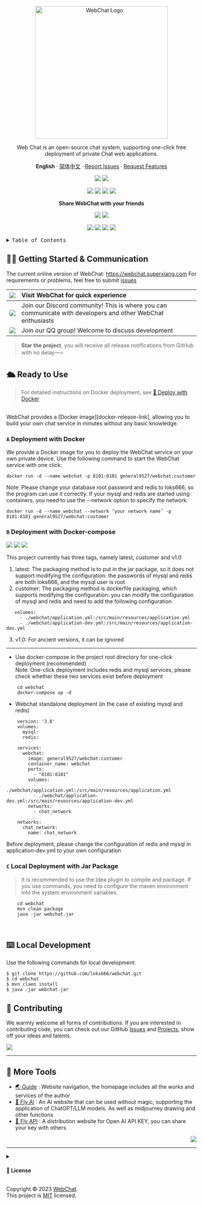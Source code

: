 <div id="readme-top" ></div>
<div align="center">

<img height="350" src="./images/logo.png" alt="WebChat Logo">

Web Chat is an open-source chat system, supporting one-click free deployment of private Chat web applications.

**English** · [简体中文](./README.md)  · [Report Issues][github-issues-link] · [Request Features][github-issues-link]

<!-- SHIELD GROUP -->

[![][github-release-shield]][github-release-link]
[![][docker-release-shield]][docker-release-link]

[![][github-forks-shield]][github-forks-link]
[![][github-stars-shield]][github-stars-link]
[![][github-issues-shield]][github-issues-link]
[![][github-license-shield]][github-license-link]

**Share WebChat with your friends**

[![][share-telegram-shield]][share-telegram-link]
[![][share-weibo-shield]][share-weibo-link]

![](./images/webchat.png)
![](./images/login.png)
![](./images/console.png)
![](./images/audit.png)

</div>
<details>
<summary><kbd>Table of Contents</kbd></summary>

#### TOC

- [👋🏻 Getting Started & Communication](#-getting-started--communication)
- [🛳 Ready to Use](#-ready-to-use)
    - [`A` Deployment with Docker](#a-deployment-with-docker)
    - [`B` Deployment with Docker-compose](#b-deployment-with-docker-compose)
    - [`C` Local Deployment with Jar Package](#c-local-deployment-with-jar-package)
- [⌨️ Local Development](#️-local-development)
- [🤝 Contributing](#-contributing)
- [🔗 More Tools](#-more-tools)

####

<br/>

</details>

## 👋🏻 Getting Started & Communication

The current online version of WebChat: https://webchat.superxiang.com 
For requirements or problems, feel free to submit [issues][issues-link]

| [![][chat-shield-badge]][chat-link]       | Visit WebChat for quick experience                                  |
|:------------------------------------------|:------------------------------------------------|
| [![][discord-shield-badge]][discord-link] | Join our Discord community! This is where you can communicate with developers and other WebChat enthusiasts |
| [![][qq-shield-badge]][qq-link]           | Join our QQ group! Welcome to discuss development                               |

> **Star the project**, you will receive all release notifications from GitHub with no delay～⭐️

## 🛳 Ready to Use
> For detailed instructions on Docker deployment, see [📘 Deploy with Docker](https://github.com/loks666/webchat/wiki/Docker-Deployment.zh-CN)  
<br/>
WebChat provides a [Docker image][docker-release-link], allowing you to build your own chat service in minutes without any basic knowledge.

<br/>

### `A` Deployment with Docker

We provide a Docker image for you to deploy the WebChat service on your own private device. Use the following command to start the WebChat service with one click:
```fish
docker run -d --name webchat -p 8101:8101 general9527/webchat:customer
```
Note: Please change your database root password and redis to loks666, so the program can use it correctly. If your mysql and redis are started using containers, you need to use the --network option to specify the network.

```fish
docker run -d --name webchat --network ‘your network name’ -p 8101:8101 general9527/webchat:customer
```
### `B` Deployment with Docker-compose

[![][docker-release-shield]][docker-release-link]
[![][docker-size-shield]][docker-size-link]
[![][docker-pulls-shield]][docker-pulls-link]  

This project currently has three tags, namely latest, customer and v1.0  
1. latest: The packaging method is to put in the jar package, so it does not support modifying the configuration: the passwords of mysql and redis are both loks666, and the mysql user is root  
2. customer: The packaging method is dockerfile packaging, which supports modifying the configuration: you can modify the configuration of mysql and redis and need to add the following configuration

```fish
   volumes:
     - ./webchat/application.yml:/src/main/resources/application.yml
     - ./webchat/application-dev.yml:/src/main/resources/application-dev.yml
```
3. v1.0: For ancient versions, it can be ignored  
---
- Use docker-compose in the project root directory for one-click deployment (recommended)  
Note: One-click deployment includes redis and mysql services, please check whether these two services exist before deployment

```fish
    cd webchat
    docker-compose up -d
```
- Webchat standalone deployment (in the case of existing mysql and redis)

```fish
    version: '3.8'
    volumes:
      mysql:
      redis:
    
    services:
      webchat:
        image: general9527/webchat:customer
        container_name: webchat
        ports:
          - "8101:8101"
        volumes:
          - ./webchat/application.yml:/src/main/resources/application.yml
          - ./webchat/application-dev.yml:/src/main/resources/application-dev.yml
        networks:
          - chat_network
    
    networks:
      chat_network:
        name: chat_network
```
Before deployment, please change the configuration of redis and mysql in application-dev.yml to your own configuration

### `C` Local Deployment with Jar Package
> It is recommended to use the Idea plugin to compile and package. If you use commands, you need to configure the maven environment into the system environment variables.
```fish
    cd webchat
    mvn clean package
    java -jar webchat.jar
```
<br/>


## ⌨️ Local Development

Use the following commands for local development:

```fish
$ git clone https://github.com/loks666/webchat.git
$ cd webchat
$ mvn claen install
$ java -jar webchat.jar
```

<div style="text-align:right">


</div>

## 🤝 Contributing

We warmly welcome all forms of contributions. If you are interested in contributing code, you can check out our GitHub [Issues][github-issues-link]
and [Projects][github-project-link], show off your ideas and talents.

[![][pr-welcome-shield]][pr-welcome-link]

----

## 🔗 More Tools

- [🌏 Guide][guide] : Website navigation, the homepage includes all the works and services of the author
- [🤯 Fly AI][Fly AI] : An AI website that can be used without magic, supporting the application of ChatGPT/LLM models. As well as midjourney drawing and other functions
- [💌 Fly API][flyapi] : A distribution website for Open AI API KEY, you can share your key with others

<div style="text-align:right">

[![][back-to-top]](#readme-top)

</div>

---

<details><summary><h4>📝 License</h4></summary>

[![][fossa-license-shield]][fossa-license-link]

</details>

Copyright © 2023 [WebChat][profile-link]. <br />
This project is [MIT](./LICENSE) licensed.

[github-release-shield]: https://img.shields.io/github/v/release/loks666/webchat?color=369eff&labelColor=black&logo=github&style=flat-square

[docker-release-link]: https://hub.docker.com/repository/docker/general9527/webchat/general

[docker-release-shield]: https://img.shields.io/docker/v/general9527/webchat?color=369eff&labelColor=black&logo=docker&style=flat-square

[github-forks-link]: https://github.com/loks666/webchat/network/members

[github-forks-shield]: https://img.shields.io/github/forks/loks666/webchat?color=blue&labelColor=black&style=flat-square

[github-stars-link]: https://github.com/loks666/webchat/stargazers

[github-stars-shield]: https://img.shields.io/github/stars/loks666/webchat?color=ffcb47&labelColor=black&style=flat-square

[github-issues-link]: https://github.com/loks666/webchat/issues

[github-issues-shield]: https://img.shields.io/github/issues/loks666/webchat?color=red&labelColor=black&style=flat-square

[github-license-link]: https://github.com/loks666/webchat/blob/main/LICENSE

[github-license-shield]: https://img.shields.io/github/license/loks666/webchat?color=green&labelColor=black&style=flat-square

[back-to-top]: https://img.shields.io/badge/-BACK_TO_TOP-151515?style=flat-square

[codespaces-link]: https://codespaces.new/loks666/webchat

[codespaces-shield]: https://github.com/codespaces/badge.svg

[discord-link]: https://discord.gg/gFxrcWhR

[qq-link]: https://qm.qq.com/cgi-bin/qm/qr?_wv=1027&k=547c2h6ymkB5b1WtWUBuTTJUb9Y5mh22&authKey=x3fgiRXNFNAkatyJG8%2Fyx9GAyz%2FOAnKHi%2FG3AOYhc2Ry1NKBakmuWU6BlhcGNX1M&noverify=0&group_code=134077083

[discord-shield-badge]: https://img.shields.io/discord/1127171173982154893?color=5865F2&label=discord&labelColor=black&logo=discord&logoColor=white&style=for-the-badge

[qq-shield-badge]: https://img.shields.io/badge/%E4%BA%A4%E6%B5%81%E7%BE%A4-123456789?color=5865F2&label=QQ&labelColor=black&logo=tencent-qq&logoColor=white&style=for-the-badge

[docker-pulls-link]: https://hub.docker.com/repository/docker/general9527/webchat/general

[docker-pulls-shield]: https://img.shields.io/docker/pulls/general9527/webchat?color=45cc11&labelColor=black&style=flat-square

[docker-size-link]: https://hub.docker.com/r/docker/general9527/webchat/general

[docker-size-shield]: https://img.shields.io/docker/image-size/general9527/webchat/latest?color=369eff&labelColor=black&style=flat-square


[fossa-license-link]: https://app.fossa.com/projects/git%2Bgithub.com%2Floks666%2Fwebchat/refs/branch/master/1ea8120312c4f9353a98c691784dc90576123695

[fossa-license-shield]: https://app.fossa.com/api/projects/git%2Bgithub.com%2Flobehub%2Flobe-chat.svg?type=large

[github-action-release-link]: https://github.com/loks666/webchat/actions/workflows/release.yml

[github-action-release-shield]: https://img.shields.io/github/actions/workflow/status/loks666/webchat/release.yml?label=release&labelColor=black&logo=githubactions&logoColor=white&style=flat-square

[github-action-test-link]: https://github.com/loks666/webchat/actions/workflows/test.yml

[github-action-test-shield]: https://img.shields.io/github/actions/workflow/status/loks666/webchat/test.yml?label=test&labelColor=black&logo=githubactions&logoColor=white&style=flat-square

[github-contributors-link]: https://github.com/loks666/webchat/graphs/contributors

[github-contributors-shield]: https://img.shields.io/github/contributors/loks666/webchat?color=c4f042&labelColor=black&style=flat-square

[github-forks-link]: https://github.com/loks666/webchat/network/members

[github-forks-shield]: https://img.shields.io/github/forks/loks666/webchat?color=8ae8ff&labelColor=black&style=flat-square

[github-issues-link]: https://github.com/loks666/webchat/issues

[github-issues-shield]: https://img.shields.io/github/issues/loks666/webchat?color=ff80eb&labelColor=black&style=flat-square

[github-license-link]: https://github.com/loks666/webchat/blob/main/LICENSE

[github-license-shield]: https://img.shields.io/github/license/loks666/webchat?color=white&labelColor=black&style=flat-square

[github-project-link]: https://github.com/loks666/webchat/projects

[github-release-link]: https://github.com/loks666/webchat/releases/tag/latest

[github-releasedate-link]: https://github.com/loks666/webchat/releases

[github-releasedate-shield]: https://img.shields.io/github/release-date/loks666/webchat?labelColor=black&style=flat-square

[github-stars-link]: https://github.com/loks666/webchat/network/stargazers

[github-stars-shield]: https://img.shields.io/github/stars/loks666/webchat?color=ffcb47&labelColor=black&style=flat-square

[github-wiki-link]: https://github.com/loks666/webchat/wiki

[issues-link]: https://img.shields.io/github/issues/loks666/webchat.svg?style=flat

[flyapi]: https://fly.superxiang.com/

[Fly AI]: https://ai.superxiang.com

[guide]: https://guide.superxiang.com

[pr-welcome-link]: https://github.com/loks666/webchat/pulls

[pr-welcome-shield]: https://img.shields.io/badge/🤯_pr_welcome-%E2%86%92-ffcb47?labelColor=black&style=for-the-badge

[profile-link]: https://github.com/loks666/webchat

[share-telegram-link]: https://t.me/share/url?text=%E6%8E%A8%E8%8D%90%E4%B8%80%E4%B8%AA%20GitHub%20%E5%BC%80%E6%BA%90%E9%A1%B9%E7%9B%AE%20%F0%9F%A4%AF%20WecChat%20-%20%E5%BC%80%E6%BA%90%E7%9A%84%E8%81%8A%E5%A4%A9%E7%BD%91%E9%A1%B5%E5%BA%94%E7%94%A8%E3%80%82%20%E5%AE%83%E6%94%AF%E6%8C%81%E4%B8%80%E9%94%AE%E5%85%8D%E8%B4%B9%E9%83%A8%E7%BD%B2%E7%A7%81%E4%BA%BA%E7%BD%91%E9%A1%B5%E5%BA%94%E7%94%A8%E7%A8%8B%E5%BA%8F%20%23chat%20%23IM%20%23wecChat%20%23websocket&url=https%3A%2F%2Fgithub.com%2Floks666%2Fwebchat

[share-telegram-shield]: https://img.shields.io/badge/-share%20on%20telegram-black?labelColor=black&logo=telegram&logoColor=white&style=flat-square

[share-weibo-link]: https://service.weibo.com/share/share.php?sharesource=weibo&title=%E6%8E%A8%E8%8D%90%E4%B8%80%E4%B8%AA%20GitHub%20%E5%BC%80%E6%BA%90%E9%A1%B9%E7%9B%AE%20%F0%9F%A4%AF%20WecChat%20-%20%E5%BC%80%E6%BA%90%E7%9A%84%E8%81%8A%E5%A4%A9%E7%BD%91%E9%A1%B5%E5%BA%94%E7%94%A8%E3%80%82%20%E5%AE%83%E6%94%AF%E6%8C%81%E4%B8%80%E9%94%AE%E5%85%8D%E8%B4%B9%E9%83%A8%E7%BD%B2%E7%A7%81%E4%BA%BA%E7%BD%91%E9%A1%B5%E5%BA%94%E7%94%A8%E7%A8%8B%E5%BA%8F%20%23chat%20%23IM%20%23wecChat%20%23websocket&url=https%3A%2F%2Fgithub.com%2Flobehub%2Flobe-chat#_loginLayer_1706982109813

[share-weibo-shield]: https://img.shields.io/badge/-share%20on%20weibo-black?labelColor=black&logo=sinaweibo&logoColor=white&style=flat-square

[chat-link]: https://webchat.superxiang.com

[chat-shield]: https://img.shields.io/website?down_message=offline&label=vercel&labelColor=black&logo=vercel&style=flat-square&up_message=online&url=https%3A%2F%2Fchat-preview.lobehub.com

[chat-shield-badge]: https://img.shields.io/static/v1?label=WebChat&message=%E4%BD%93%E9%AA%8C%E5%9C%B0%E5%9D%80&color=45CC11&labelColor=black&style=for-the-badge&logo=chatbot

